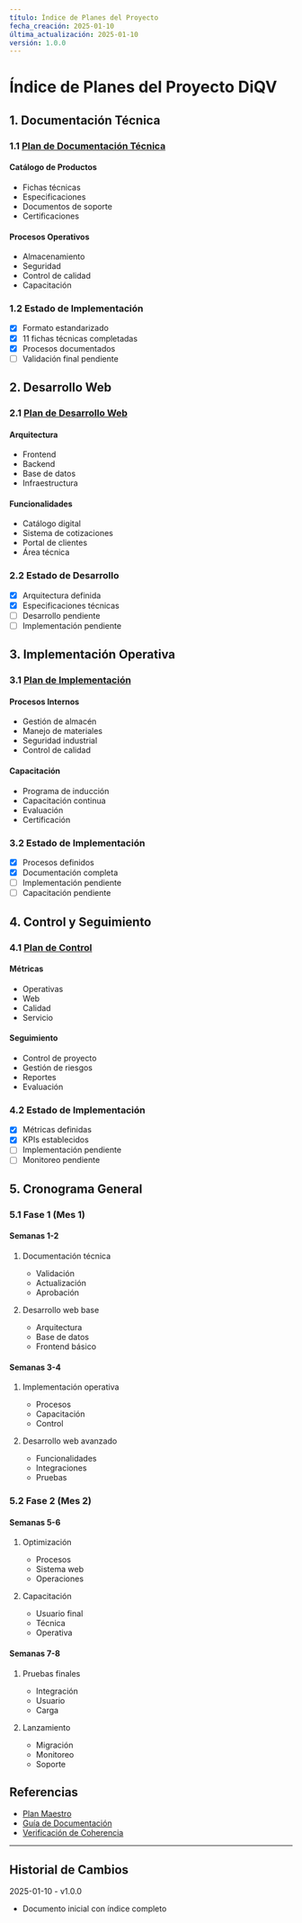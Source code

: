 ```yaml
---
título: Índice de Planes del Proyecto
fecha_creación: 2025-01-10
última_actualización: 2025-01-10
versión: 1.0.0
---
```


# Índice de Planes del Proyecto DiQV

## 1. Documentación Técnica

### 1.1 [Plan de Documentación Técnica](01_documentacion_tecnica.md)
#### Catálogo de Productos
- Fichas técnicas
- Especificaciones
- Documentos de soporte
- Certificaciones

#### Procesos Operativos
- Almacenamiento
- Seguridad
- Control de calidad
- Capacitación

### 1.2 Estado de Implementación
- [x] Formato estandarizado
- [x] 11 fichas técnicas completadas
- [x] Procesos documentados
- [ ] Validación final pendiente

## 2. Desarrollo Web

### 2.1 [Plan de Desarrollo Web](02_desarrollo_web.md)
#### Arquitectura
- Frontend
- Backend
- Base de datos
- Infraestructura

#### Funcionalidades
- Catálogo digital
- Sistema de cotizaciones
- Portal de clientes
- Área técnica

### 2.2 Estado de Desarrollo
- [x] Arquitectura definida
- [x] Especificaciones técnicas
- [ ] Desarrollo pendiente
- [ ] Implementación pendiente

## 3. Implementación Operativa

### 3.1 [Plan de Implementación](03_implementacion_operativa.md)
#### Procesos Internos
- Gestión de almacén
- Manejo de materiales
- Seguridad industrial
- Control de calidad

#### Capacitación
- Programa de inducción
- Capacitación continua
- Evaluación
- Certificación

### 3.2 Estado de Implementación
- [x] Procesos definidos
- [x] Documentación completa
- [ ] Implementación pendiente
- [ ] Capacitación pendiente

## 4. Control y Seguimiento

### 4.1 [Plan de Control](04_control_seguimiento.md)
#### Métricas
- Operativas
- Web
- Calidad
- Servicio

#### Seguimiento
- Control de proyecto
- Gestión de riesgos
- Reportes
- Evaluación

### 4.2 Estado de Implementación
- [x] Métricas definidas
- [x] KPIs establecidos
- [ ] Implementación pendiente
- [ ] Monitoreo pendiente

## 5. Cronograma General

### 5.1 Fase 1 (Mes 1)
#### Semanas 1-2
1. Documentación técnica
   - Validación
   - Actualización
   - Aprobación

2. Desarrollo web base
   - Arquitectura
   - Base de datos
   - Frontend básico

#### Semanas 3-4
1. Implementación operativa
   - Procesos
   - Capacitación
   - Control

2. Desarrollo web avanzado
   - Funcionalidades
   - Integraciones
   - Pruebas

### 5.2 Fase 2 (Mes 2)
#### Semanas 5-6
1. Optimización
   - Procesos
   - Sistema web
   - Operaciones

2. Capacitación
   - Usuario final
   - Técnica
   - Operativa

#### Semanas 7-8
1. Pruebas finales
   - Integración
   - Usuario
   - Carga

2. Lanzamiento
   - Migración
   - Monitoreo
   - Soporte

## Referencias
- [Plan Maestro](../00_plan_maestro.md)
- [Guía de Documentación](../00_guia_documentacion.md)
- [Verificación de Coherencia](../00_verificacion_coherencia.md)

---
## Historial de Cambios
2025-01-10 - v1.0.0
- Documento inicial con índice completo